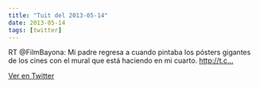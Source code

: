 ```yaml
---
title: "Tuit del 2013-05-14"
date: 2013-05-14
tags: [twitter]
---
```


RT @FilmBayona: Mi padre regresa a cuando pintaba los pósters gigantes de los cines con el mural que está haciendo en mi cuarto. http://t.c…



[Ver en Twitter](https://twitter.com/i/web/status/334444686745944065)

